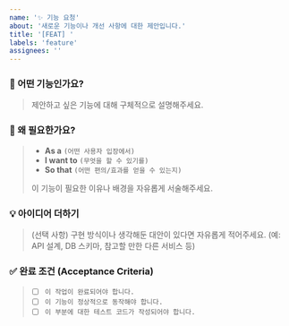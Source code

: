 ```yaml
---
name: '✨ 기능 요청'
about: '새로운 기능이나 개선 사항에 대한 제안입니다.'
title: '[FEAT] '
labels: 'feature'
assignees: ''
---
```


### 🚀 어떤 기능인가요?

> 제안하고 싶은 기능에 대해 구체적으로 설명해주세요.

### 🤔 왜 필요한가요?

> - **As a** `(어떤 사용자 입장에서)`
> - **I want to** `(무엇을 할 수 있기를)`
> - **So that** `(어떤 편의/효과를 얻을 수 있는지)`
>
> 이 기능이 필요한 이유나 배경을 자유롭게 서술해주세요.

### 💡 아이디어 더하기

> (선택 사항) 구현 방식이나 생각해둔 대안이 있다면 자유롭게 적어주세요.
> (예: API 설계, DB 스키마, 참고할 만한 다른 서비스 등)

### ✅ 완료 조건 (Acceptance Criteria)

> - [ ] `이 작업이 완료되어야 합니다.`
> - [ ] `이 기능이 정상적으로 동작해야 합니다.`
> - [ ] `이 부분에 대한 테스트 코드가 작성되어야 합니다.`
